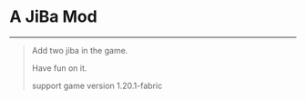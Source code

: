 # A JiBa Mod
---
> Add two jiba in the game.
> 
> Have fun on it.
> 
> support game version 1.20.1-fabric
